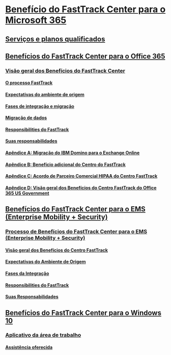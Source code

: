 # [Benefício do FastTrack Center para o Microsoft 365](M365-fasttrack-benefit-overview.md)
## [Serviços e planos qualificados](M365-eligible-services-and-plans.md)
## [Benefícios do FastTrack Center para o Office 365](O365-fasttrack-benefit-for-office-365.md)
### [Visão geral dos Benefícios do FastTrack Center](O365-fasttrack-benefit-overview.md)
#### [O processo FastTrack](O365-fasttrack-process.md)
#### [Expectativas do ambiente de origem](O365-source-environment-expectations.md)
#### [Fases de integração e migração](O365-onboarding-and-migration.md)
#### [Migração de dados](O365-data-migration.md)
#### [Responsibilities do FastTrack](O365-fasttrack-responsibilities.md)
#### [Suas responsabilidades](O365-your-responsibilities.md)
#### [Apêndice A: Migração do IBM Domino para o Exchange Online](O365-from-ibm-domino-to-exchange-online.md)
#### [Apêndice B: Benefício adicional do Centro do FastTrack](O365-fasttrack-additional-benefits.md)
#### [Apêndice C: Acordo de Parceiro Comercial HIPAA do Centro FastTrack](O365-hipaa-business-associate-agreement.md)
#### [Apêndice D: Visão geral dos Benefícios do Centro FastTrack do Office 365 US Government](US-Gov-appendix-overview.md)
## [Benefícios do FastTrack Center para o EMS (Enterprise Mobility + Security)](EMS-fasttrack-benefit-for-EMS.md)
### [Processo de Benefícios do FastTrack Center para o EMS (Enterprise Mobility + Security)](EMS-fasttrack-process.md)
#### [Visão geral dos Benefícios do Centro FastTrack](EMS-fasttrack-benefit-overview.md)
#### [Expectativas do Ambiente de Origem](EMS-source-environment-expectations.md)
#### [Fases da Integração](EMS-onboarding-phases.md)
#### [Responsibilities do FastTrack](EMS-fasttrack-responsibilities.md)
#### [Suas Responsabilidades](EMS-your-responsibilities.md)
## [Benefícios do FastTrack Center para o Windows 10](Win-10-fasttrack-benefit-for-Windows-10.md)
### [Aplicativo da área de trabalho](Win-10-desktop-app-assure.md)
#### [Assistência oferecida](Win-10-daa-assistance-offered.md)